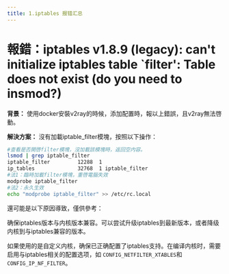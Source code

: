 ```yaml
---
title: 1.iptables 报错汇总
---
```

# 報錯：iptables v1.8.9 (legacy): can't initialize iptables table `filter': Table does not exist (do you need to insmod?)

 **背景：** 使用docker安裝v2ray的時候，添加配置時，報以上錯誤，且v2ray無法啓動。

 **解決方案：** 沒有加載iptable_filter模塊，按照以下操作：

```bash
#查看是否開啓filter模塊，沒加載該模塊時，返回空内容。
lsmod | grep iptable_filter
iptable_filter         12288  1
ip_tables              32768  1 iptable_filter
#法1：臨時加載filter模塊，重啓電腦失效
modprobe iptable_filter
#法2：永久生效
echo "modprobe iptable_filter" >> /etc/rc.local
```

還可能是以下原因導致，僅供參考：

确保iptables版本与内核版本兼容。可以尝试升级iptables到最新版本，或者降级内核到与iptables兼容的版本。

如果使用的是自定义内核，确保已正确配置了iptables支持。在编译内核时，需要启用与iptables相关的配置选项，如 `CONFIG_NETFILTER_XTABLES`和 `CONFIG_IP_NF_FILTER`。
